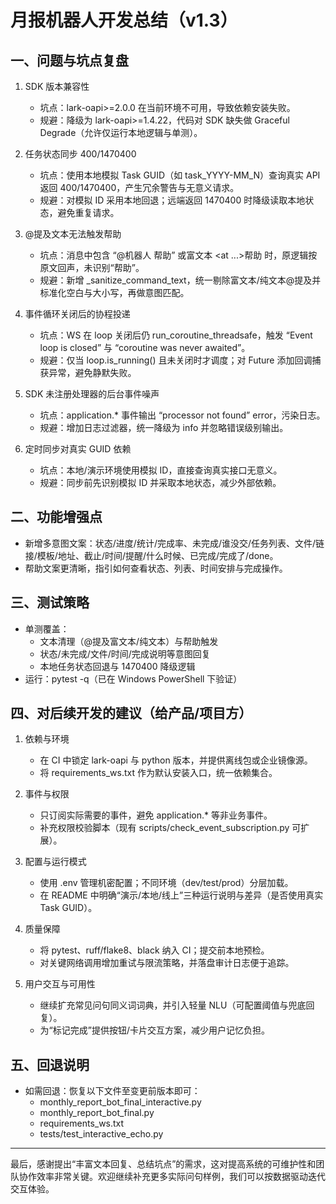 # 月报机器人开发总结（v1.3）

## 一、问题与坑点复盘

1. SDK 版本兼容性
   - 坑点：lark-oapi>=2.0.0 在当前环境不可用，导致依赖安装失败。
   - 规避：降级为 lark-oapi>=1.4.22，代码对 SDK 缺失做 Graceful Degrade（允许仅运行本地逻辑与单测）。

2. 任务状态同步 400/1470400
   - 坑点：使用本地模拟 Task GUID（如 task_YYYY-MM_N）查询真实 API 返回 400/1470400，产生冗余警告与无意义请求。
   - 规避：对模拟 ID 采用本地回退；远端返回 1470400 时降级读取本地状态，避免重复请求。

3. @提及文本无法触发帮助
   - 坑点：消息中包含 “@机器人 帮助” 或富文本 <at ...>帮助 时，原逻辑按原文回声，未识别“帮助”。
   - 规避：新增 _sanitize_command_text，统一剔除富文本/纯文本@提及并标准化空白与大小写，再做意图匹配。

4. 事件循环关闭后的协程投递
   - 坑点：WS 在 loop 关闭后仍 run_coroutine_threadsafe，触发 “Event loop is closed” 与 “coroutine was never awaited”。
   - 规避：仅当 loop.is_running() 且未关闭时才调度；对 Future 添加回调捕获异常，避免静默失败。

5. SDK 未注册处理器的后台事件噪声
   - 坑点：application.* 事件输出 “processor not found” error，污染日志。
   - 规避：增加日志过滤器，统一降级为 info 并忽略错误级别输出。

6. 定时同步对真实 GUID 依赖
   - 坑点：本地/演示环境使用模拟 ID，直接查询真实接口无意义。
   - 规避：同步前先识别模拟 ID 并采取本地状态，减少外部依赖。

## 二、功能增强点

- 新增多意图文案：状态/进度/统计/完成率、未完成/谁没交/任务列表、文件/链接/模板/地址、截止/时间/提醒/什么时候、已完成/完成了/done。
- 帮助文案更清晰，指引如何查看状态、列表、时间安排与完成操作。

## 三、测试策略

- 单测覆盖：
  - 文本清理（@提及富文本/纯文本）与帮助触发
  - 状态/未完成/文件/时间/完成说明等意图回复
  - 本地任务状态回退与 1470400 降级逻辑
- 运行：pytest -q（已在 Windows PowerShell 下验证）

## 四、对后续开发的建议（给产品/项目方）

1. 依赖与环境
   - 在 CI 中锁定 lark-oapi 与 python 版本，并提供离线包或企业镜像源。
   - 将 requirements_ws.txt 作为默认安装入口，统一依赖集合。

2. 事件与权限
   - 只订阅实际需要的事件，避免 application.* 等非业务事件。
   - 补充权限校验脚本（现有 scripts/check_event_subscription.py 可扩展）。

3. 配置与运行模式
   - 使用 .env 管理机密配置；不同环境（dev/test/prod）分层加载。
   - 在 README 中明确“演示/本地/线上”三种运行说明与差异（是否使用真实 Task GUID）。

4. 质量保障
   - 将 pytest、ruff/flake8、black 纳入 CI；提交前本地预检。
   - 对关键网络调用增加重试与限流策略，并落盘审计日志便于追踪。

5. 用户交互与可用性
   - 继续扩充常见问句同义词词典，并引入轻量 NLU（可配置阈值与兜底回复）。
   - 为“标记完成”提供按钮/卡片交互方案，减少用户记忆负担。

## 五、回退说明

- 如需回退：恢复以下文件至变更前版本即可：
  - monthly_report_bot_final_interactive.py
  - monthly_report_bot_final.py
  - requirements_ws.txt
  - tests/test_interactive_echo.py

---
最后，感谢提出“丰富文本回复、总结坑点”的需求，这对提高系统的可维护性和团队协作效率非常关键。欢迎继续补充更多实际问句样例，我们可以按数据驱动迭代交互体验。








